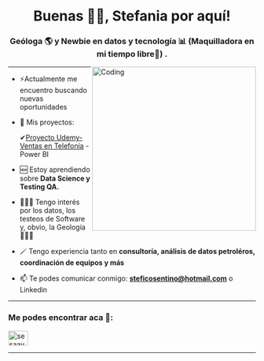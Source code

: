 
<h1 align="center">Buenas 👐🏻, Stefania por aquí!</h1>


<h3 align="center">Geóloga 🌎 y Newbie en datos y tecnología 📊 (Maquilladora en mi tiempo libre💄) .</h3>
<img align="right" alt="Coding" width="333" src= "https://img.freepik.com/vector-gratis/linda-chica-hacker-operando-laptop-dibujos-animados-vector-icono-ilustracion-personas-tecnologia-aislada-plana_138676-9487.jpg?semt=ais_hybrid&w=740" >

---

- ⚡Actualmente me encuentro buscando nuevas oportunidades

- 🎀 Mis proyectos:

   ✔[Proyecto Udemy-Ventas en Telefonía](https://github.com/StefaniaCosentino/Proyecto-Udemy) - Power BI

- 🆕 Estoy aprendiendo sobre **Data Science y Testing QA.**

- 🙆🏻‍♀️ Tengo interés por los datos, los testeos de Software y, obvio, la Geología 💁🏻‍♀️

- 🪄 Tengo experiencia tanto en **consultoría, análisis de datos petroléros, coordinación de equipos y más**

- 📫 Te podes comunicar conmigo: **steficosentino@hotmail.com** o Linkedin
---
<h3 align="left">Me podes encontrar aca 🔽:</h3>
<p align="left">
<a href="https://www.linkedin.com/in/cosentinosa/" target="blank"><img align="center" src="https://raw.githubusercontent.com/rahuldkjain/github-profile-readme-generator/master/src/images/icons/Social/linked-in-alt.svg" alt="sesaavedra" height="30" width="40" /></a>
</p>

---



